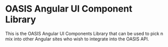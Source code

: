 # OASIS Angular UI Component Library
This is the OASIS Angular UI Components Library that can be used to pick n mix into other Angular sites who wish to integrate into the OASIS API.
